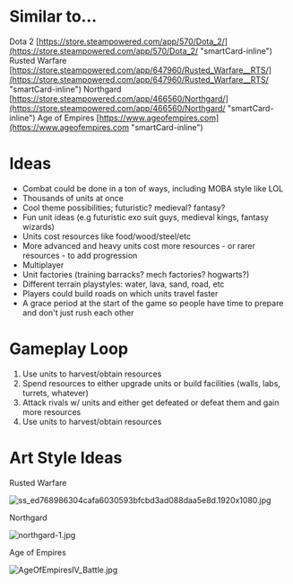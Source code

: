 # **Similar to…**

Dota 2 [https://store.steampowered.com/app/570/Dota_2/](https://store.steampowered.com/app/570/Dota_2/ "smartCard-inline")
Rusted Warfare [https://store.steampowered.com/app/647960/Rusted_Warfare__RTS/](https://store.steampowered.com/app/647960/Rusted_Warfare__RTS/ "smartCard-inline")
Northgard [https://store.steampowered.com/app/466560/Northgard/](https://store.steampowered.com/app/466560/Northgard/ "smartCard-inline")
Age of Empires [https://www.ageofempires.com](https://www.ageofempires.com "smartCard-inline")

# **Ideas**

- Combat could be done in a ton of ways, including MOBA style like LOL
- Thousands of units at once
- Cool theme possibilities; futuristic? medieval? fantasy?
- Fun unit ideas (e.g futuristic exo suit guys, medieval kings, fantasy wizards)
- Units cost resources like food/wood/steel/etc
- More advanced and heavy units cost more resources - or rarer resources - to add progression
- Multiplayer
- Unit factories (training barracks? mech factories? hogwarts?)
- Different terrain playstyles: water, lava, sand, road, etc
- Players could build roads on which units travel faster
- A grace period at the start of the game so people have time to prepare and don't just rush each other

# **Gameplay Loop**

1. Use units to harvest/obtain resources
2. Spend resources to either upgrade units or build facilities (walls, labs, turrets, whatever)
3. Attack rivals w/ units and either get defeated or defeat them and gain more resources
4. Use units to harvest/obtain resources

# **Art Style Ideas**

Rusted Warfare

![ss\_ed768986304cafa6030593bfcbd3ad088daa5e8d.1920x1080.jpg](https://trello.com/1/cards/66475b56929aecd8865d5ae6/attachments/66485c4a679c94460fcbf989/download/ss_ed768986304cafa6030593bfcbd3ad088daa5e8d.1920x1080.jpg)

Northgard

![northgard-1.jpg](https://trello.com/1/cards/66475b56929aecd8865d5ae6/attachments/66485cb577e2f7e6b0e34bf4/download/northgard-1.jpg)

Age of Empires

![AgeOfEmpiresIV\_Battle.jpg](https://trello.com/1/cards/66475b56929aecd8865d5ae6/attachments/66485ceb24480754d26775ce/download/AgeOfEmpiresIV_Battle.jpg)